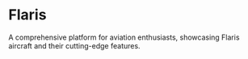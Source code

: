 # Flaris
A comprehensive platform for aviation enthusiasts, showcasing Flaris aircraft and their cutting-edge features.
